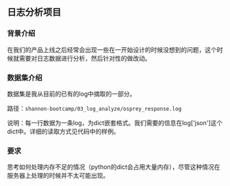 ## 日志分析项目

### 背景介绍
在我们的产品上线之后经常会出现一些在一开始设计的时候没想到的问题，这个时候就需要对日志数据进行分析，然后针对性的做改动。

### 数据集介绍
数据集是我从目前的已有的log中摘取的一部分。

路径：`shannon-bootcamp/03_log_analyze/osprey_response.log`

说明：每一行数据为一条log，为dict嵌套格式。我们需要的信息在log['json']这个dict中。详细的读取方式见代码中的样例。

### 要求
思考如何处理内存不足的情况（python的dict会占用大量内存），尽管这种情况在服务器上处理的时候并不太可能出现。
